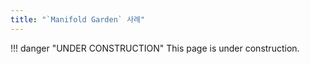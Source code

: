 ```yaml
---
title: "`Manifold Garden` 사례"
---
```


!!! danger "UNDER CONSTRUCTION"
    This page is under construction.
